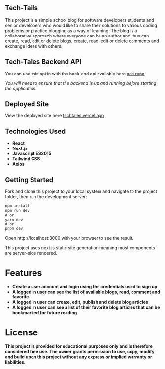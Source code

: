 ## Tech-Tails
This project is a simple school blog for software developers students and senior developers who would like to share their solutions to various coding problems or practice blogging as a way of learning. The blog is a collaborative approach where everyone can be an author and thus can create, read, edit or delete blogs, create, read, edit or delete comments and exchange ideas with others.

## Tech-Tales Backend API
You can use this api in with the back-end api available here [see repo](https://github.com/Donvine254/Tech-Tales-Server)

*You will need to ensure that the backend is up and running before starting the application.*

## Deployed Site
View the deployed site here [techtales.vercel.app](https://techtales.vercel.app/)
## Technologies Used
* **React**
* **Next.js**
* **Javascript ES2015**
* **Tailwind CSS**
* **Axios**

## Getting Started
Fork and clone this project to your local system and navigate to the project folder, then run the development server:
```js
npm install
npm run dev
# or
yarn dev
# or
pnpm dev
```
Open http://localhost:3000 with your browser to see the result.

This project uses next.js static site generation meaning most components are server-side rendered.

# Features
* **Create a user account and login using the credentials used to sign up**
* **A logged in user can see the list of available blogs, read, comment and favorite**
* **A logged in user can create, edit, publish and delete blog articles**
* **A logged in user can see a list of their favorite blog articles that can be bookmarked for future reading**
# License
**This project is provided for educational purposes only and is therefore considered free use. The owner grants permission to use, copy, modify and build upon this project without any express or implied warranty or liabilities.**
